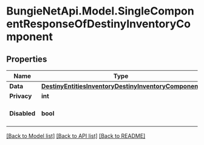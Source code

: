 
# BungieNetApi.Model.SingleComponentResponseOfDestinyInventoryComponent

## Properties

Name | Type | Description | Notes
------------ | ------------- | ------------- | -------------
**Data** | [**DestinyEntitiesInventoryDestinyInventoryComponent**](DestinyEntitiesInventoryDestinyInventoryComponent.md) |  | [optional] 
**Privacy** | **int** |  | [optional] 
**Disabled** | **bool** | If true, this component is disabled. | [optional] 

[[Back to Model list]](../README.md#documentation-for-models)
[[Back to API list]](../README.md#documentation-for-api-endpoints)
[[Back to README]](../README.md)

